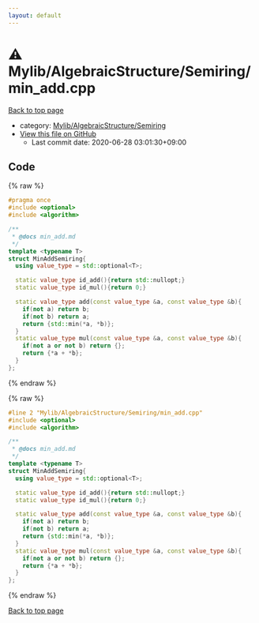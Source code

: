 ```yaml
---
layout: default
---
```


<!-- mathjax config similar to math.stackexchange -->
<script type="text/javascript" async
  src="https://cdnjs.cloudflare.com/ajax/libs/mathjax/2.7.5/MathJax.js?config=TeX-MML-AM_CHTML">
</script>
<script type="text/x-mathjax-config">
  MathJax.Hub.Config({
    TeX: { equationNumbers: { autoNumber: "AMS" }},
    tex2jax: {
      inlineMath: [ ['$','$'] ],
      processEscapes: true
    },
    "HTML-CSS": { matchFontHeight: false },
    displayAlign: "left",
    displayIndent: "2em"
  });
</script>

<script type="text/javascript" src="https://cdnjs.cloudflare.com/ajax/libs/jquery/3.4.1/jquery.min.js"></script>
<script src="https://cdn.jsdelivr.net/npm/jquery-balloon-js@1.1.2/jquery.balloon.min.js" integrity="sha256-ZEYs9VrgAeNuPvs15E39OsyOJaIkXEEt10fzxJ20+2I=" crossorigin="anonymous"></script>
<script type="text/javascript" src="../../../../assets/js/copy-button.js"></script>
<link rel="stylesheet" href="../../../../assets/css/copy-button.css" />


# :warning: Mylib/AlgebraicStructure/Semiring/min_add.cpp

<a href="../../../../index.html">Back to top page</a>

* category: <a href="../../../../index.html#3df95940e092844fc072dd50b6844b29">Mylib/AlgebraicStructure/Semiring</a>
* <a href="{{ site.github.repository_url }}/blob/master/Mylib/AlgebraicStructure/Semiring/min_add.cpp">View this file on GitHub</a>
    - Last commit date: 2020-06-28 03:01:30+09:00




## Code

<a id="unbundled"></a>
{% raw %}
```cpp
#pragma once
#include <optional>
#include <algorithm>

/**
 * @docs min_add.md
 */
template <typename T>
struct MinAddSemiring{
  using value_type = std::optional<T>;

  static value_type id_add(){return std::nullopt;}
  static value_type id_mul(){return 0;}

  static value_type add(const value_type &a, const value_type &b){
    if(not a) return b;
    if(not b) return a;
    return {std::min(*a, *b)};
  }
  static value_type mul(const value_type &a, const value_type &b){
    if(not a or not b) return {};
    return {*a + *b};
  }
};

```
{% endraw %}

<a id="bundled"></a>
{% raw %}
```cpp
#line 2 "Mylib/AlgebraicStructure/Semiring/min_add.cpp"
#include <optional>
#include <algorithm>

/**
 * @docs min_add.md
 */
template <typename T>
struct MinAddSemiring{
  using value_type = std::optional<T>;

  static value_type id_add(){return std::nullopt;}
  static value_type id_mul(){return 0;}

  static value_type add(const value_type &a, const value_type &b){
    if(not a) return b;
    if(not b) return a;
    return {std::min(*a, *b)};
  }
  static value_type mul(const value_type &a, const value_type &b){
    if(not a or not b) return {};
    return {*a + *b};
  }
};

```
{% endraw %}

<a href="../../../../index.html">Back to top page</a>

